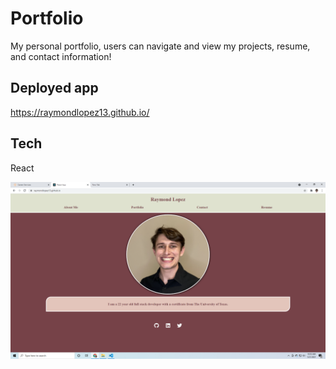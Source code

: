 # Portfolio
My personal portfolio, users can navigate and view my projects, resume, and contact information!

## Deployed app
https://raymondlopez13.github.io/

## Tech
React

![Photo Of App](https://github.com/raymondlopez13/raymondlopez13.github.io/blob/main/assets/Portfolio.png?raw=true)
